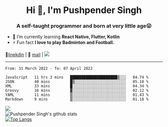 <h1 align="center">Hi 👋, I'm Pushpender Singh</h1>
<h3 align="center">A self-taught programmer and born at very little age😜</h3>

- 🌱 I’m currently learning **React Native, Flutter, Kotlin**
- ⚡ Fun fact **I love to play Badminton and Football.**

👔[linekdin](https://www.linkedin.com/in/pushpender-singh-240061202/) | 📧 [mail](mailto:pushpendersingh@p2devs.com) | ![](https://komarev.com/ghpvc/?username=pushpender-singh-ap&color=blue)


---

<!--START_SECTION:waka-->

```text
From: 31 March 2022 - To: 07 April 2022

JavaScript   11 hrs 3 mins   █████████████████████▒░░░   84.74 %
JSON         40 mins         █▒░░░░░░░░░░░░░░░░░░░░░░░   05.18 %
XML          33 mins         █░░░░░░░░░░░░░░░░░░░░░░░░   04.34 %
Groovy       16 mins         ▓░░░░░░░░░░░░░░░░░░░░░░░░   02.12 %
YAML         11 mins         ▒░░░░░░░░░░░░░░░░░░░░░░░░   01.43 %
Markdown     9 mins          ▒░░░░░░░░░░░░░░░░░░░░░░░░   01.18 %
```

<!--END_SECTION:waka-->

<img align="left" src="https://github-readme-streak-stats.herokuapp.com/?user=pushpender-singh-ap&theme=dark" /></br>
![Pushpender Singh's github stats](https://github-readme-stats.vercel.app/api?username=pushpender-singh-ap&show_icons=true&theme=radical&count_private=true)</br>
[![Top Langs](https://github-readme-stats.vercel.app/api/top-langs/?username=pushpender-singh-ap&theme=radical)](https://github.com/pushpender-singh-ap/github-readme-stats)
